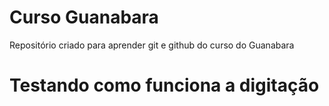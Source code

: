 # Curso Guanabara
 Repositório criado para aprender git e github do curso do Guanabara
# Testando como funciona a digitação